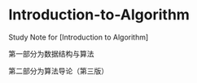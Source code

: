 # Introduction-to-Algorithm
Study Note for [Introduction to Algorithm]

第一部分为数据结构与算法

第二部分为算法导论（第三版）
